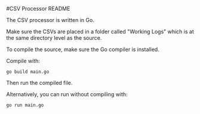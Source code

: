 #CSV Processor README

The CSV processor is written in Go.

Make sure the CSVs are placed in a folder called "Working Logs" which is at the same directory level as the source.

To compile the source, make sure the Go compiler is installed.

Compile with:

    go build main.go
    
Then run the compiled file.

Alternatively, you can run without compiling with:
    
    go run main.go